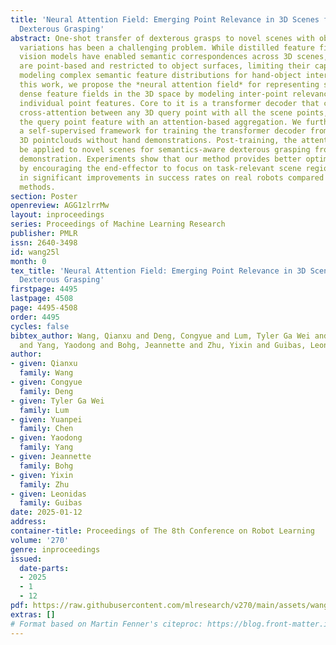 ```yaml
---
title: 'Neural Attention Field: Emerging Point Relevance in 3D Scenes for One-Shot
  Dexterous Grasping'
abstract: One-shot transfer of dexterous grasps to novel scenes with object and context
  variations has been a challenging problem. While distilled feature fields from large
  vision models have enabled semantic correspondences across 3D scenes, their features
  are point-based and restricted to object surfaces, limiting their capability of
  modeling complex semantic feature distributions for hand-object interactions. In
  this work, we propose the *neural attention field* for representing semantic-aware
  dense feature fields in the 3D space by modeling inter-point relevance instead of
  individual point features. Core to it is a transformer decoder that computes the
  cross-attention between any 3D query point with all the scene points, and provides
  the query point feature with an attention-based aggregation. We further propose
  a self-supervised framework for training the transformer decoder from only a few
  3D pointclouds without hand demonstrations. Post-training, the attention field can
  be applied to novel scenes for semantics-aware dexterous grasping from one-shot
  demonstration. Experiments show that our method provides better optimization landscapes
  by encouraging the end-effector to focus on task-relevant scene regions, resulting
  in significant improvements in success rates on real robots compared with the feature-field-based
  methods.
section: Poster
openreview: AGG1zlrrMw
layout: inproceedings
series: Proceedings of Machine Learning Research
publisher: PMLR
issn: 2640-3498
id: wang25l
month: 0
tex_title: 'Neural Attention Field: Emerging Point Relevance in 3D Scenes for One-Shot
  Dexterous Grasping'
firstpage: 4495
lastpage: 4508
page: 4495-4508
order: 4495
cycles: false
bibtex_author: Wang, Qianxu and Deng, Congyue and Lum, Tyler Ga Wei and Chen, Yuanpei
  and Yang, Yaodong and Bohg, Jeannette and Zhu, Yixin and Guibas, Leonidas
author:
- given: Qianxu
  family: Wang
- given: Congyue
  family: Deng
- given: Tyler Ga Wei
  family: Lum
- given: Yuanpei
  family: Chen
- given: Yaodong
  family: Yang
- given: Jeannette
  family: Bohg
- given: Yixin
  family: Zhu
- given: Leonidas
  family: Guibas
date: 2025-01-12
address:
container-title: Proceedings of The 8th Conference on Robot Learning
volume: '270'
genre: inproceedings
issued:
  date-parts:
  - 2025
  - 1
  - 12
pdf: https://raw.githubusercontent.com/mlresearch/v270/main/assets/wang25l/wang25l.pdf
extras: []
# Format based on Martin Fenner's citeproc: https://blog.front-matter.io/posts/citeproc-yaml-for-bibliographies/
---
```

